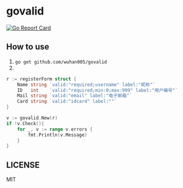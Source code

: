 # govalid

[![Go Report Card](https://goreportcard.com/badge/github.com/wuhan005/govalid)](https://goreportcard.com/report/github.com/wuhan005/govalid)

## How to use
1. `go get github.com/wuhan005/govalid`
2. 
```go
r := registerForm struct {
	Name string `valid:"required;username" label:"昵称"`
	ID   int    `valid:"required;min:0;max:999" label:"用户编号"`
	Mail string `valid:"email" label:"电子邮箱"`
	Card string `valid:"idcard" label:""`
}

v := govalid.New(r)
if !v.Check(){
    for _, v := range v.errors {
        fmt.Println(v.Message)
    }
}
```

## LICENSE
MIT